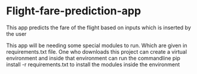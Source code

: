 # Flight-fare-prediction-app
This app predicts the fare of the flight based on inputs which is inserted by the user

This app will be needing some special modules to run. Which are given in requirements.txt file. One who downloads this project can create a virtual environment and inside that environment can run the commandline pip install -r requirements.txt to install the modules inside the environment
